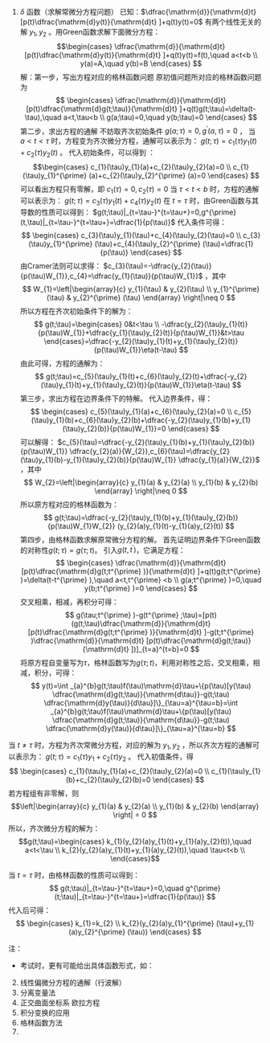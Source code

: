 1.  $\delta$ 函数（求解常微分方程问题）
已知：$\dfrac{\mathrm{d}}{\mathrm{d}t} [p(t)\dfrac{\mathrm{d}y(t)}{\mathrm{d}t} ]+q(t)y(t)=0$ 有两个线性无关的解 $y_{1},y_{2}$ 。用Green函数求解下面微分方程：
$$\begin{cases}
\dfrac{\mathrm{d}}{\mathrm{d}t} [p(t)\dfrac{\mathrm{d}y(t)}{\mathrm{d}t} ]+q(t)y(t)=f(t),\quad a<t<b \\
y(a)=A,\quad y(b)=B 
\end{cases}
$$
解：第一步，写出方程对应的格林函数问题
原初值问题所对应的格林函数问题为 $$
\begin{cases}
\dfrac{\mathrm{d}}{\mathrm{d}t} [p(t)\dfrac{\mathrm{d}g(t;\tau)}{\mathrm{d}t} ]+q(t)g(t;\tau)=\delta(t-\tau),\quad a<t,\tau<b \\
g(a;\tau)=0,\quad y(b;\tau)=0 
\end{cases}
$$
第二步，求出方程的通解
不妨取齐次初始条件 $g(a;\tau)=0,g^{\prime}(a,\tau)=0$ ，
当 $a<t<\tau$ 时，方程变为齐次微分方程，通解可以表示为： $g(t;\tau)=c_{1}(\tau)y_{1}(t)+c_{2}(\tau)y_{2}(t)$ 。
代入初始条件，可以得到 ： $$\begin{cases}
c_{1}(\tau)y_{1}(a)+c_{2}(\tau)y_{2}(a)=0 \\
c_{1}(\tau)y_{1}^{\prime} (a)+c_{2}(\tau)y_{2}^{\prime} (a)=0
\end{cases}
$$可以看出方程只有零解，即 $c_{1}(\tau)=0,c_{2}(\tau)=0$ 
当 $\tau<t<b$ 时，方程的通解可以表示为： $g(t;\tau)=c_{3}(\tau)y_{1}(t)+c_{4}(\tau)y_{2}(t)$
在 $t=\tau$ 时，由Green函数与其导数的性质可以得到： $g(t;\tau)|_{t=\tau-}^{t=\tau+}=0,g^{\prime}(t,\tau)|_{t=\tau-}^{t=\tau+}=\dfrac{1}{p(\tau)}$ 
代入条件可得： $$
\begin{cases}
c_{3}(\tau)y_{1}(\tau)+c_{4}(\tau)y_{2}(\tau)=0 \\
c_{3}(\tau)y_{1}^{\prime} (\tau)+c_{4}(\tau)y_{2}^{\prime} (\tau)=\dfrac{1}{p(\tau)}
\end{cases}
$$由Cramer法则可以求得： $c_{3}(\tau)=-\dfrac{y_{2}(\tau)}{p(\tau)W_{1}},c_{4}=\dfrac{y_{1}(\tau)}{p(\tau)W_{1}}$ ，其中 $$
W_{1}=\left|\begin{array}{c} 
y_{1}(\tau) & y_{2}(\tau) \\
y_{1}^{\prime} (\tau) & y_{2}^{\prime} (\tau)
\end{array}
\right|\neq 0
$$所以方程在齐次初始条件下的解为： $$
g(t;\tau)=\begin{cases}
0&t<\tau \\
-\dfrac{y_{2}(\tau)y_{1}(t)}{p(\tau)W_{1}}+\dfrac{y_{1}(\tau)y_{2}(t)}{p(\tau)W_{1}}&t>\tau 
\end{cases}=\dfrac{-y_{2}(\tau)y_{1}(t)+y_{1}(\tau)y_{2}(t)}{p(\tau)W_{1}}\eta(t-\tau)
$$由此可得，方程的通解为： $$
g(t;\tau)=c_{5}(\tau)y_{1}(t)+c_{6}(\tau)y_{2}(t)+\dfrac{-y_{2}(\tau)y_{1}(t)+y_{1}(\tau)y_{2}(t)}{p(\tau)W_{1}}\eta(t-\tau)
$$
第三步，求出方程在边界条件下的特解。
代入边界条件，得： $$
\begin{cases}
c_{5}(\tau)y_{1}(a)+c_{6}(\tau)y_{2}(a)=0 \\
c_{5}(\tau)y_{1}(b)+c_{6}(\tau)y_{2}(b)+\dfrac{-y_{2}(\tau)y_{1}(b)+y_{1}(\tau)y_{2}(b)}{p(\tau)W_{1}}=0
\end{cases}
$$可以解得： $c_{5}(\tau)=\dfrac{-y_{2}(\tau)y_{1}(b)+y_{1}(\tau)y_{2}(b)}{p(\tau)W_{1}} \dfrac{y_{2}(a)}{W_{2}},c_{6}(\tau)=\dfrac{y_{2}(\tau)y_{1}(b)-y_{1}(\tau)y_{2}(b)}{p(\tau)W_{1}} \dfrac{y_{1}(a)}{W_{2}}$ ，其中 $$
W_{2}=\left|\begin{array}{c} 
y_{1}(a) & y_{2}(a) \\
y_{1}(b) & y_{2}(b)
\end{array}
\right|\neq 0
$$所以原方程对应的格林函数为： $$
g(t;\tau)=\dfrac{-y_{2}(\tau)y_{1}(b)+y_{1}(\tau)y_{2}(b)}{p(\tau)W_{1}W_{2}} (y_{2}(a)y_{1}(t)-y_{1}(a)y_{2}(t))
$$
第四步，由格林函数求解原常微分方程的解。
首先证明边界条件下Green函数的对称性$g(t;\tau)=g(\tau;t)$。
引入$g(t,t^{\prime})$，它满足方程： $$
\begin{cases}
\dfrac{\mathrm{d}}{\mathrm{d}t} [p(t)\dfrac{\mathrm{d}g(t;t^{\prime} )}{\mathrm{d}t} ]+q(t)g(t;t^{\prime} )=\delta(t-t^{\prime} ),\quad a<t,t^{\prime} <b \\
g(a;t^{\prime} )=0,\quad y(b;t^{\prime} )=0 
\end{cases}
$$交叉相乘，相减，再积分可得： $$
g(\tau;t^{\prime} )-g(t^{\prime} ;\tau)=[p(t)(g(t;\tau)\dfrac{\mathrm{d}}{\mathrm{d}t} [p(t)\dfrac{\mathrm{d}g(t;t^{\prime} )}{\mathrm{d}t} ]-g(t;t^{\prime} )\dfrac{\mathrm{d}}{\mathrm{d}t} [p(t)\dfrac{\mathrm{d}g(t;\tau)}{\mathrm{d}t} ])]_{t=a}^{t=b}=0
$$将原方程自变量写为$\tau$，格林函数写为$g(\tau;t)$，利用对称性之后，交叉相乘，相减，积分，可得： $$
	y(t)=\int _{a}^{b}g(t;\tau)f(\tau)\mathrm{d}\tau+\{p(\tau)[y(\tau) \dfrac{\mathrm{d}g(t;\tau)}{\mathrm{d\tau}}-g(t;\tau) \dfrac{\mathrm{d}y(\tau)}{d\tau}]\}_{\tau=a}^{\tau=b}=\int _{a}^{b}g(t;\tau)f(\tau)\mathrm{d}\tau+\{p(\tau)[y(\tau) \dfrac{\mathrm{d}g(t;\tau)}{\mathrm{d\tau}}-g(t;\tau) \dfrac{\mathrm{d}y(\tau)}{d\tau}]\}_{\tau=a}^{\tau=b}
$$


当 $t\neq \tau$ 时，方程为齐次常微分方程，对应的解为 $y_{1},y_{2}$ ，所以齐次方程的通解可以表示为： $g(t;\tau)=c_{1}(\tau)y_{1}+c_{2}(\tau)y_{2}$ 。
代入初值条件，得 $$
\begin{cases}
c_{1}(\tau)y_{1}(a)+c_{2}(\tau)y_{2}(a)=0 \\
c_{1}(\tau)y_{1}(b)+c_{2}(\tau)y_{2}(b)=0
\end{cases}
$$若方程组有非零解，则 $$\left|\begin{array}{c} 
y_{1}(a) & y_{2}(a) \\
y_{1}(b) & y_{2}(b)
\end{array}
\right| = 0
$$所以，齐次微分方程的解为： $$g(t;\tau)=\begin{cases} 
k_{1}(y_{2}(a)y_{1}(t)+y_{1}(a)y_{2}(t)),\quad a<t<\tau \\
k_{2}(y_{2}(a)y_{1}(t)+y_{1}(a)y_{2}(t)),\quad \tau<t<b \\
\end{cases}$$

当 $t=\tau$ 时，由格林函数的性质可以得到： $$
g(t;\tau)|_{t=\tau-}^{t=\tau+}=0,\quad g^{\prime} (t;\tau)|_{t=\tau-}^{t=\tau+}=\dfrac{1}{p(\tau)}
$$代入后可得： $$
\begin{cases}
k_{1}=k_{2} \\
k_{2}(y_{2}(a)y_{1}^{\prime} (\tau)+y_{1}(a)y_{2}^{\prime} (\tau))
\end{cases}
$$

注：
- 考试时，更有可能给出具体函数形式，如：
2. 线性偏微分方程的通解（行波解）
3. 分离变量法
4. 正交曲面坐标系
欧拉方程
5. 积分变换的应用
6. 格林函数方法
7. 